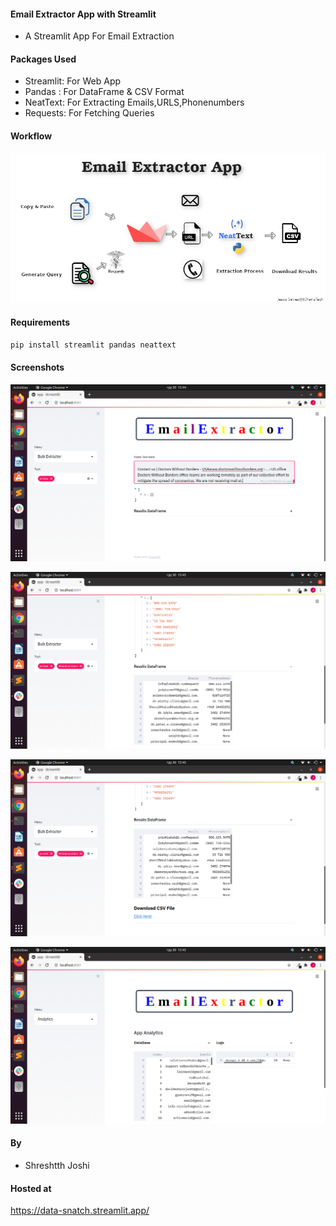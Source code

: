 #### Email Extractor App with Streamlit
+ A Streamlit App For Email Extraction


#### Packages Used
+ Streamlit: For Web App
+ Pandas : For DataFrame & CSV Format
+ NeatText: For Extracting Emails,URLS,Phonenumbers
+ Requests: For Fetching Queries

#### Workflow
![](email_extractor_streamlit_app_jcharistech.png) 

#### Requirements
```bash
pip install streamlit pandas neattext
```


#### Screenshots
![](images/app_images01.png)


![](images/app_images02.png)


![](images/app_images03.png)


![](images/app_images04.png)


#### By
+ Shreshtth Joshi

#### Hosted at
https://data-snatch.streamlit.app/